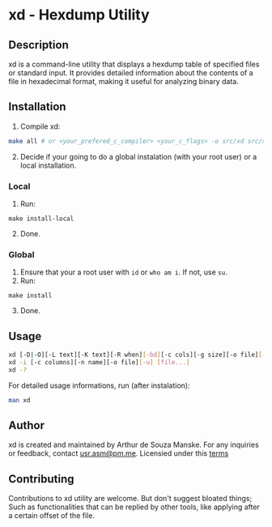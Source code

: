 # xd - Hexdump Utility

## Description

xd is a command-line utility that displays a hexdump table of specified files or standard input. It provides detailed information about the contents of a file in hexadecimal format, making it useful for analyzing binary data.

## Installation
1. Compile xd:
```sh 
make all # or <your_prefered_c_compiler> <your_c_flags> -o src/xd src/xd.c
```
2. Decide if your going to do a global instalation (with your root user) or a local installation.

### Local
1. Run:
```
make install-local
``` 
2. Done.
### Global
1. Ensure that your a root user with `id` or `who am i`. If not, use `su`.
2. Run:
```
make install
```
3. Done.

## Usage
```sh
xd [-D|-O][-L text][-K text][-R when][-bd][-c cols][-g size][-o file][-pu] [file...]
xd -i [-c columns][-n name][-o file][-u] [file...]
xd -?
```
For detailed usage informations, run (after instalation):
```sh
man xd
```

## Author
xd is created and maintained by Arthur de Souza Manske. For any inquiries or feedback, contact [usr.asm@pm.me](mailto:usr.asm@pm.me).
Licensied under this [terms](LICENSE) 

## Contributing
Contributions to xd utility are welcome. But don't suggest bloated things; Such as functionalities that can be replied by other tools, like applying after a certain offset of the file. 
